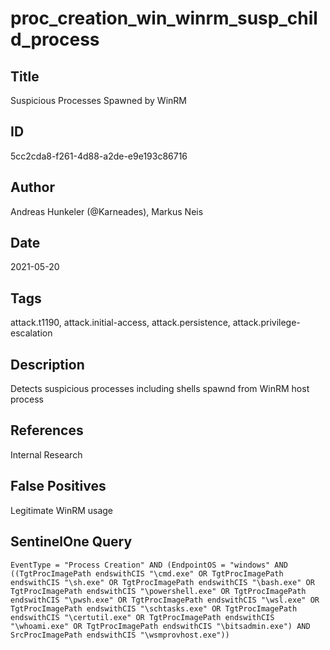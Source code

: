 # proc_creation_win_winrm_susp_child_process

## Title
Suspicious Processes Spawned by WinRM

## ID
5cc2cda8-f261-4d88-a2de-e9e193c86716

## Author
Andreas Hunkeler (@Karneades), Markus Neis

## Date
2021-05-20

## Tags
attack.t1190, attack.initial-access, attack.persistence, attack.privilege-escalation

## Description
Detects suspicious processes including shells spawnd from WinRM host process

## References
Internal Research

## False Positives
Legitimate WinRM usage

## SentinelOne Query
```
EventType = "Process Creation" AND (EndpointOS = "windows" AND ((TgtProcImagePath endswithCIS "\cmd.exe" OR TgtProcImagePath endswithCIS "\sh.exe" OR TgtProcImagePath endswithCIS "\bash.exe" OR TgtProcImagePath endswithCIS "\powershell.exe" OR TgtProcImagePath endswithCIS "\pwsh.exe" OR TgtProcImagePath endswithCIS "\wsl.exe" OR TgtProcImagePath endswithCIS "\schtasks.exe" OR TgtProcImagePath endswithCIS "\certutil.exe" OR TgtProcImagePath endswithCIS "\whoami.exe" OR TgtProcImagePath endswithCIS "\bitsadmin.exe") AND SrcProcImagePath endswithCIS "\wsmprovhost.exe"))

```